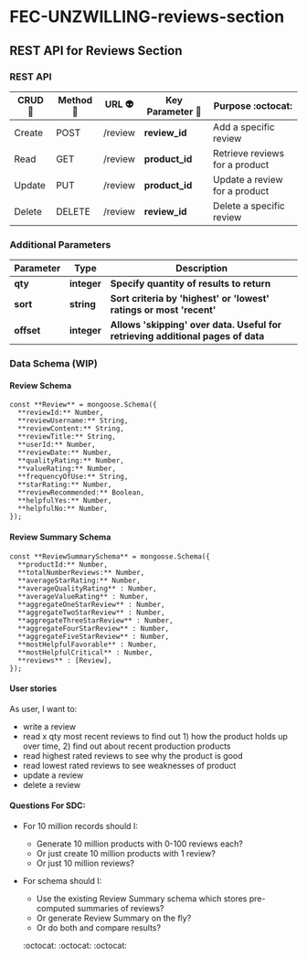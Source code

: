 # FEC-UNZWILLING-reviews-section

## REST API for Reviews Section


### REST API

| **CRUD** :space_invader:	| **Method** :ghost:	| **URL** :alien: | **Key Parameter** :robot: | **Purpose**  :octocat: |
| --- | --- | --- | --- | --- |
| Create | POST | /review | **review\_id** | Add a specific review |
| Read | GET | /review | **product\_id** | Retrieve reviews for a product |
| Update | PUT | /review | **product\_id** | Update a review for a product |
| Delete | DELETE | /review | **review\_id** | Delete a specific review |


### Additional Parameters

| **Parameter** | **Type** | **Description** |
| --- | --- | --- |
| **qty** | **integer** | **Specify quantity of results to return** |
| **sort** | **string** | **Sort criteria by &#39;highest&#39; or &#39;lowest&#39;  ratings or most &#39;recent&#39;** |
| **offset** | **integer** | **Allows &#39;skipping&#39; over data. Useful for retrieving additional pages of data** |


### Data Schema (WIP)

#### Review Schema

```
const **Review** = mongoose.Schema({
  **reviewId:** Number,
  **reviewUsername:** String,
  **reviewContent:** String,
  **reviewTitle:** String,
  **userId:** Number,
  **reviewDate:** Number,
  **qualityRating:** Number,
  **valueRating:** Number,
  **frequencyOfUse:** String,
  **starRating:** Number,
  **reviewRecommended:** Boolean,
  **helpfulYes:** Number,
  **helpfulNo:** Number,
});
```
#### Review Summary Schema

```
const **ReviewSummarySchema** = mongoose.Schema({
  **productId:** Number,
  **totalNumberReviews:** Number,
  **averageStarRating:** Number,
  **averageQualityRating** : Number,
  **averageValueRating** : Number,
  **aggregateOneStarReview** : Number,
  **aggregateTwoStarReview** : Number,
  **aggregateThreeStarReview** : Number,
  **aggregateFourStarReview** : Number,
  **aggregateFiveStarReview** : Number,
  **mostHelpfulFavorable** : Number,
  **mostHelpfulCritical** : Number,
  **reviews** : [Review],
});
```

#### User stories

As user, I want to:

- write a review
- read x qty most recent reviews to find out 1) how the product holds up over time, 2) find out about recent production products
- read highest rated reviews to see why the product is good
- read lowest rated reviews to see weaknesses of product
- update a review
- delete a review

#### Questions For SDC:

- For 10 million records should I:

  - Generate 10 million products with 0-100 reviews each?
  - Or just create 10 million products with 1 review?
  - Or just 10 million reviews?
- For schema should I:
  - Use the existing Review Summary schema which stores pre-computed summaries of reviews?
  - Or generate Review Summary on the fly?
  - Or do both and compare results?
  
  :octocat:   :octocat:   :octocat:
  
  
<!--
## UI update
<img src='design-and-docs/finprogress1.png'>
<img src='design-and-docs/finprogress2.png'>
<img src='design-and-docs/finprogress3.png'>


## File Structure (updated, final)
<img src='design-and-docs/file-structure.png'>

## Component names (updated)
<img src='design-and-docs/final-layout.png'>
-->
